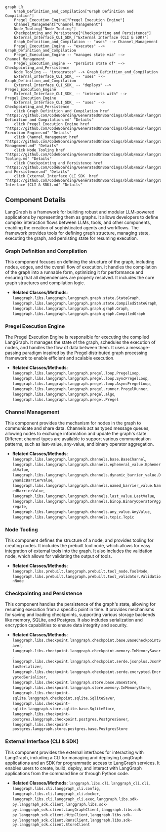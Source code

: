 ```mermaid
graph LR
    Graph_Definition_and_Compilation["Graph Definition and Compilation"]
    Pregel_Execution_Engine["Pregel Execution Engine"]
    Channel_Management["Channel Management"]
    Node_Tooling["Node Tooling"]
    Checkpointing_and_Persistence["Checkpointing and Persistence"]
    External_Interface_CLI_SDK_["External Interface (CLI & SDK)"]
    Graph_Definition_and_Compilation -- "uses" --> Channel_Management
    Pregel_Execution_Engine -- "executes" --> Graph_Definition_and_Compilation
    Pregel_Execution_Engine -- "manages state via" --> Channel_Management
    Pregel_Execution_Engine -- "persists state of" --> Checkpointing_and_Persistence
    Node_Tooling -- "integrates" --> Graph_Definition_and_Compilation
    External_Interface_CLI_SDK_ -- "uses" --> Graph_Definition_and_Compilation
    External_Interface_CLI_SDK_ -- "deploys" --> Pregel_Execution_Engine
    External_Interface_CLI_SDK_ -- "interacts with" --> Pregel_Execution_Engine
    External_Interface_CLI_SDK_ -- "uses" --> Checkpointing_and_Persistence
    click Graph_Definition_and_Compilation href "https://github.com/CodeBoarding/GeneratedOnBoardings/blob/main/langgraph/Graph Definition and Compilation.md" "Details"
    click Pregel_Execution_Engine href "https://github.com/CodeBoarding/GeneratedOnBoardings/blob/main/langgraph/Pregel Execution Engine.md" "Details"
    click Channel_Management href "https://github.com/CodeBoarding/GeneratedOnBoardings/blob/main/langgraph/Channel Management.md" "Details"
    click Node_Tooling href "https://github.com/CodeBoarding/GeneratedOnBoardings/blob/main/langgraph/Node Tooling.md" "Details"
    click Checkpointing_and_Persistence href "https://github.com/CodeBoarding/GeneratedOnBoardings/blob/main/langgraph/Checkpointing and Persistence.md" "Details"
    click External_Interface_CLI_SDK_ href "https://github.com/CodeBoarding/GeneratedOnBoardings/blob/main/langgraph/External Interface (CLI & SDK).md" "Details"
```

## Component Details

LangGraph is a framework for building robust and modular LLM-powered applications by representing them as graphs. It allows developers to define complex interaction flows between LLMs, tools, and other components, enabling the creation of sophisticated agents and workflows. The framework provides tools for defining graph structure, managing state, executing the graph, and persisting state for resuming execution.

### Graph Definition and Compilation
This component focuses on defining the structure of the graph, including nodes, edges, and the overall flow of execution. It handles the compilation of the graph into a runnable form, optimizing it for performance and ensuring that all dependencies are properly resolved. It includes the core graph structures and compilation logic.
- **Related Classes/Methods**: `langgraph.libs.langgraph.langgraph.graph.state.StateGraph`, `langgraph.libs.langgraph.langgraph.graph.state.CompiledStateGraph`, `langgraph.libs.langgraph.langgraph.graph.graph.Graph`, `langgraph.libs.langgraph.langgraph.graph.graph.CompiledGraph`

### Pregel Execution Engine
The Pregel Execution Engine is responsible for executing the compiled LangGraph. It manages the state of the graph, schedules the execution of nodes, and handles the flow of data between them. It uses a message-passing paradigm inspired by the Pregel distributed graph processing framework to enable efficient and scalable execution.
- **Related Classes/Methods**: `langgraph.libs.langgraph.langgraph.pregel.loop.PregelLoop`, `langgraph.libs.langgraph.langgraph.pregel.loop.SyncPregelLoop`, `langgraph.libs.langgraph.langgraph.pregel.loop.AsyncPregelLoop`, `langgraph.libs.langgraph.langgraph.pregel.runner.PregelRunner`, `langgraph.libs.langgraph.langgraph.pregel.algo`, `langgraph.libs.langgraph.langgraph.pregel.Pregel`

### Channel Management
This component provides the mechanism for nodes in the graph to communicate and share data. Channels act as typed message queues, allowing nodes to exchange information and update the graph's state. Different channel types are available to support various communication patterns, such as last-value, any-value, and binary operator aggregation.
- **Related Classes/Methods**: `langgraph.libs.langgraph.langgraph.channels.base.BaseChannel`, `langgraph.libs.langgraph.langgraph.channels.ephemeral_value.EphemeralValue`, `langgraph.libs.langgraph.langgraph.channels.dynamic_barrier_value.DynamicBarrierValue`, `langgraph.libs.langgraph.langgraph.channels.named_barrier_value.NamedBarrierValue`, `langgraph.libs.langgraph.langgraph.channels.last_value.LastValue`, `langgraph.libs.langgraph.langgraph.channels.binop.BinaryOperatorAggregate`, `langgraph.libs.langgraph.langgraph.channels.any_value.AnyValue`, `langgraph.libs.langgraph.langgraph.channels.topic.Topic`

### Node Tooling
This component defines the structure of a node, and provides tooling for creating nodes. It includes the prebuilt tool node, which allows for easy integration of external tools into the graph. It also includes the validation node, which allows for validating the output of tools.
- **Related Classes/Methods**: `langgraph.libs.prebuilt.langgraph.prebuilt.tool_node.ToolNode`, `langgraph.libs.prebuilt.langgraph.prebuilt.tool_validator.ValidationNode`

### Checkpointing and Persistence
This component handles the persistence of the graph's state, allowing for resuming execution from a specific point in time. It provides mechanisms for saving and loading checkpoints, supporting various storage backends like memory, SQLite, and Postgres. It also includes serialization and encryption capabilities to ensure data integrity and security.
- **Related Classes/Methods**: `langgraph.libs.checkpoint.langgraph.checkpoint.base.BaseCheckpointSaver`, `langgraph.libs.checkpoint.langgraph.checkpoint.memory.InMemorySaver`, `langgraph.libs.checkpoint.langgraph.checkpoint.serde.jsonplus.JsonPlusSerializer`, `langgraph.libs.checkpoint.langgraph.checkpoint.serde.encrypted.EncryptedSerializer`, `langgraph.libs.checkpoint.langgraph.store.base.BaseStore`, `langgraph.libs.checkpoint.langgraph.store.memory.InMemoryStore`, `langgraph.libs.checkpoint-sqlite.langgraph.checkpoint.sqlite.SqliteSaver`, `langgraph.libs.checkpoint-sqlite.langgraph.store.sqlite.base.SqliteStore`, `langgraph.libs.checkpoint-postgres.langgraph.checkpoint.postgres.PostgresSaver`, `langgraph.libs.checkpoint-postgres.langgraph.store.postgres.base.PostgresStore`

### External Interface (CLI & SDK)
This component provides the external interfaces for interacting with LangGraph, including a CLI for managing and deploying LangGraph applications and an SDK for programmatic access to LangGraph services. It enables users to create, build, deploy, and interact with LangGraph applications from the command line or through Python code.
- **Related Classes/Methods**: `langgraph.libs.cli.langgraph_cli.cli`, `langgraph.libs.cli.langgraph_cli.config`, `langgraph.libs.cli.langgraph_cli.docker`, `langgraph.libs.cli.langgraph_cli.exec`, `langgraph.libs.sdk-py.langgraph_sdk.client`, `langgraph.libs.sdk-py.langgraph_sdk.client.LangGraphClient`, `langgraph.libs.sdk-py.langgraph_sdk.client.HttpClient`, `langgraph.libs.sdk-py.langgraph_sdk.client.RunsClient`, `langgraph.libs.sdk-py.langgraph_sdk.client.StoreClient`